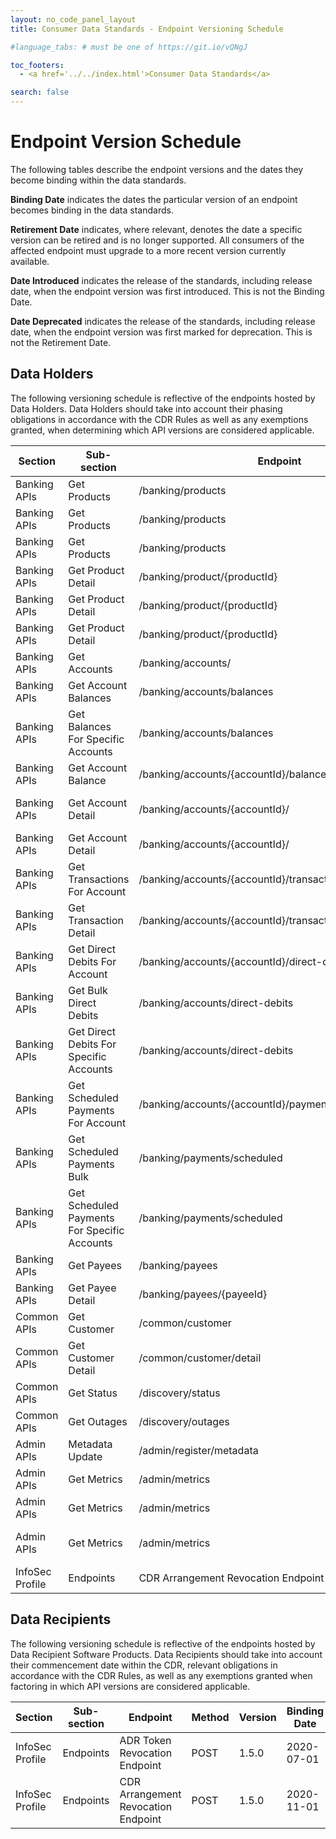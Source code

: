 ```yaml
---
layout: no_code_panel_layout
title: Consumer Data Standards - Endpoint Versioning Schedule

#language_tabs: # must be one of https://git.io/vQNgJ

toc_footers:
  - <a href='../../index.html'>Consumer Data Standards</a>

search: false
---
```

# Endpoint Version Schedule
The following tables describe the endpoint versions and the dates they become binding within the data standards.

**Binding Date** indicates the dates the particular version of an endpoint becomes binding in the data standards.

**Retirement Date** indicates, where relevant, denotes the date a specific version can be retired and is no longer supported. All consumers of the affected endpoint must upgrade to a more recent version currently available.

**Date Introduced** indicates the release of the standards, including release date, when the endpoint version was first introduced. This is not the Binding Date.

**Date Deprecated** indicates the release of the standards, including release date, when the endpoint version was first marked for deprecation. This is not the Retirement Date.

## Data Holders
The following versioning schedule is reflective of the endpoints hosted by Data Holders. Data Holders should take into account their phasing obligations in accordance with the CDR Rules as well as any exemptions granted, when determining which API versions are considered applicable.

| Section         | Sub-section                                  | Endpoint                                                   | Method | Version | Binding Date        | Retirement Date | Date Introduced    | Date Deprecated    |
|-----------------|----------------------------------------------|------------------------------------------------------------|--------|---------|---------------------|-----------------|--------------------|--------------------|
| Banking APIs    | Get Products                                 | /banking/products                                          | GET    | V1      | 2020-02-01          | 2020-09-29      | 2019-09-30, V1.0.0 | 2020-01-31, V1.2.0 |
| Banking APIs    | Get Products                                 | /banking/products                                          | GET    | V2      | 2020-07-31          | 2021-05-31      | 2020-01-31, V1.2.0 | 2021-04-29, V1.9.0 |
| Banking APIs    | Get Products                                 | /banking/products                                          | GET    | V3      | 2021-02-28          | N/A             | 2020-04-17, V1.3.0 | N/A                |
| Banking APIs    | Get Product Detail                           | /banking/product/{productId}                               | GET    | V1      | 2020-02-01          | 2020-09-29      | 2019-09-30, V1.0.0 | 2020-01-31, V1.2.0 |
| Banking APIs    | Get Product Detail                           | /banking/product/{productId}                               | GET    | V2      | 2020-07-31          | 2021-05-31      | 2020-01-31, V1.2.0 | 2021-04-29, V1.9.0 |
| Banking APIs    | Get Product Detail                           | /banking/product/{productId}                               | GET    | V3      | 2021-02-28          | N/A             | 2020-04-17, V1.3.0 | N/A                |
| Banking APIs    | Get Accounts                                 | /banking/accounts/                                         | GET    | V1      | 2020-07-01          | N/A             | 2019-09-30, V1.0.0 | N/A                |
| Banking APIs    | Get Account Balances                         | /banking/accounts/balances                                 | GET    | V1      | 2020-07-01          | N/A             | 2019-09-30, V1.0.0 | N/A                |
| Banking APIs    | Get Balances For Specific Accounts           | /banking/accounts/balances                                 | POST   | V1      | 2020-07-01          | N/A             | 2019-09-30, V1.0.0 | N/A                |
| Banking APIs    | Get Account Balance                          | /banking/accounts/{accountId}/balance                      | GET    | V1      | 2020-07-01          | N/A             | 2019-09-30, V1.0.0 | N/A                |
| Banking APIs    | Get Account Detail                           | /banking/accounts/{accountId}/                             | GET    | V2      | 2022-11-30          | N/A             | 2021-12-23, V1.15.0 | N/A               |
| Banking APIs    | Get Account Detail                           | /banking/accounts/{accountId}/                             | GET    | V1      | 2020-11-01          | 2023-02-28      | 2019-09-30, V1.0.0 | 021-12-23, V1.15.0 |
| Banking APIs    | Get Transactions For Account                 | /banking/accounts/{accountId}/transactions                 | GET    | V1      | 2020-07-01          | N/A             | 2019-09-30, V1.0.0 | N/A                |
| Banking APIs    | Get Transaction Detail                       | /banking/accounts/{accountId}/transactions/{transactionId} | GET    | V1      | 2020-07-01          | N/A             | 2019-09-30, V1.0.0 | N/A                |
| Banking APIs    | Get Direct Debits For Account                | /banking/accounts/{accountId}/direct-debits                | GET    | V1      | 2020-11-01          | N/A             | 2019-09-30, V1.0.0 | N/A                |
| Banking APIs    | Get Bulk Direct Debits                       | /banking/accounts/direct-debits                            | GET    | V1      | 2020-11-01          | N/A             | 2019-09-30, V1.0.0 | N/A                |
| Banking APIs    | Get Direct Debits For Specific Accounts      | /banking/accounts/direct-debits                            | POST   | V1      | 2020-11-01          | N/A             | 2019-09-30, V1.0.0 | N/A                |
| Banking APIs    | Get Scheduled Payments For Account           | /banking/accounts/{accountId}/payments/scheduled           | GET    | V1      | 2020-11-01          | N/A             | 2019-09-30, V1.0.0 | N/A                |
| Banking APIs    | Get Scheduled Payments Bulk                  | /banking/payments/scheduled                                | GET    | V1      | 2020-11-01          | N/A             | 2019-09-30, V1.0.0 | N/A                |
| Banking APIs    | Get Scheduled Payments For Specific Accounts | /banking/payments/scheduled                                | POST   | V1      | 2020-11-01          | N/A             | 2019-09-30, V1.0.0 | N/A                |
| Banking APIs    | Get Payees                                   | /banking/payees                                            | GET    | V1      | 2020-11-01          | N/A             | 2019-09-30, V1.0.0 | N/A                |
| Banking APIs    | Get Payee Detail                             | /banking/payees/{payeeId}                                  | GET    | V1      | 2020-11-01          | N/A             | 2019-09-30, V1.0.0 | N/A                |
| Common APIs     | Get Customer                                 | /common/customer                                           | GET    | V1      | 2020-07-01          | N/A             | 2019-09-30, V1.0.0 | N/A                |
| Common APIs     | Get Customer Detail                          | /common/customer/detail                                    | GET    | V1      | 2020-11-01          | N/A             | 2019-09-30, V1.0.0 | N/A                |
| Common APIs     | Get Status                                   | /discovery/status                                          | GET    | V1      | 2020-07-01          | N/A             | 2019-09-30, V1.0.0 | N/A                |
| Common APIs     | Get Outages                                  | /discovery/outages                                         | GET    | V1      | 2020-07-01          | N/A             | 2019-09-30, V1.0.0 | N/A                |
| Admin APIs      | Metadata Update                              | /admin/register/metadata                                   | POST   | V1      | 2020-07-01          | N/A             | 2019-09-30, V1.0.0 | N/A                |
| Admin APIs      | Get Metrics                                  | /admin/metrics                                             | GET    | V1      | 2020-07-01          | 2021-10-31      | 2019-09-30, V1.0.0 | 2021-04-29, V1.9.0 |
| Admin APIs      | Get Metrics                                  | /admin/metrics                                             | GET    | V2      | 2021-07-31          | 2022-12-05             | 2020-09-16, V1.5.0 | 2021-10-06, V1.12.0                |
| Admin APIs      | Get Metrics                                  | /admin/metrics                                             | GET    | V3      | 2022-10-01          | N/A             | 2021-10-06, V1.12.0 | N/A                |
| InfoSec Profile | Endpoints                                    | CDR Arrangement Revocation Endpoint                        | POST   | 1.5.0   | 2020-11-01          | N/A             | 2020-04-17, V1.2.0 | N/A                |

## Data Recipients
The following versioning schedule is reflective of the endpoints hosted by Data Recipient Software Products.
Data Recipients should take into account their commencement date within the CDR, relevant obligations in accordance with the CDR Rules, as well as any exemptions granted when factoring in which API versions are considered applicable.

| Section         | Sub-section                                  | Endpoint                                                   | Method | Version | Binding Date        | Retirement Date | Date Introduced    | Date Deprecated    |
|-----------------|----------------------------------------------|------------------------------------------------------------|--------|---------|---------------------|-----------------|--------------------|--------------------|
| InfoSec Profile | Endpoints                                    | ADR Token Revocation Endpoint                              | POST   | 1.5.0   | 2020-07-01          | 2021-02-01      | 2019-09-30, V1.0.0 | 2020-04-17, V1.2.0 |
| InfoSec Profile | Endpoints                                    | CDR Arrangement Revocation Endpoint                        | POST   | 1.5.0   | 2020-11-01          | N/A             | 2020-04-17, V1.2.0 | N/A                |
